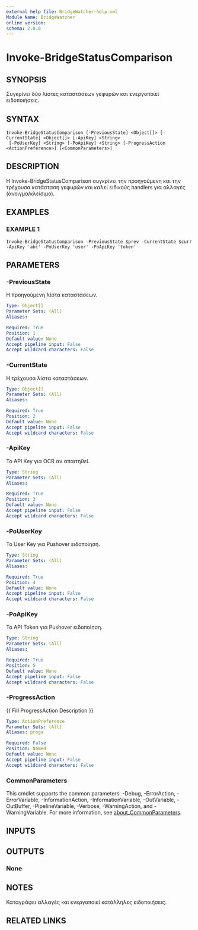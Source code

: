 ```yaml
---
external help file: BridgeWatcher-help.xml
Module Name: BridgeWatcher
online version:
schema: 2.0.0
---
```


# Invoke-BridgeStatusComparison

## SYNOPSIS

Συγκρίνει δύο λίστες καταστάσεων γεφυρών και ενεργοποιεί ειδοποιήσεις.

## SYNTAX

```
Invoke-BridgeStatusComparison [-PreviousState] <Object[]> [-CurrentState] <Object[]> [-ApiKey] <String>
 [-PoUserKey] <String> [-PoApiKey] <String> [-ProgressAction <ActionPreference>] [<CommonParameters>]
```

## DESCRIPTION

Η Invoke-BridgeStatusComparison συγκρίνει την προηγούμενη και την τρέχουσα
κατάσταση γεφυρών και καλεί ειδικούς handlers για αλλαγές (άνοιγμα/κλείσιμο).

## EXAMPLES

### EXAMPLE 1
```
Invoke-BridgeStatusComparison -PreviousState $prev -CurrentState $curr -ApiKey 'abc' -PoUserKey 'user' -PoApiKey 'token'
```

## PARAMETERS

### -PreviousState

Η προηγούμενη λίστα καταστάσεων.

```yaml
Type: Object[]
Parameter Sets: (All)
Aliases:

Required: True
Position: 1
Default value: None
Accept pipeline input: False
Accept wildcard characters: False
```

### -CurrentState

Η τρέχουσα λίστα καταστάσεων.

```yaml
Type: Object[]
Parameter Sets: (All)
Aliases:

Required: True
Position: 2
Default value: None
Accept pipeline input: False
Accept wildcard characters: False
```

### -ApiKey

Το API Key για OCR αν απαιτηθεί.

```yaml
Type: String
Parameter Sets: (All)
Aliases:

Required: True
Position: 3
Default value: None
Accept pipeline input: False
Accept wildcard characters: False
```

### -PoUserKey

Το User Key για Pushover ειδοποίηση.

```yaml
Type: String
Parameter Sets: (All)
Aliases:

Required: True
Position: 4
Default value: None
Accept pipeline input: False
Accept wildcard characters: False
```

### -PoApiKey

Το API Token για Pushover ειδοποίηση.

```yaml
Type: String
Parameter Sets: (All)
Aliases:

Required: True
Position: 5
Default value: None
Accept pipeline input: False
Accept wildcard characters: False
```

### -ProgressAction

{{ Fill ProgressAction Description }}

```yaml
Type: ActionPreference
Parameter Sets: (All)
Aliases: proga

Required: False
Position: Named
Default value: None
Accept pipeline input: False
Accept wildcard characters: False
```

### CommonParameters

This cmdlet supports the common parameters: -Debug, -ErrorAction, -ErrorVariable, -InformationAction, -InformationVariable, -OutVariable, -OutBuffer, -PipelineVariable, -Verbose, -WarningAction, and -WarningVariable. For more information, see [about_CommonParameters](http://go.microsoft.com/fwlink/?LinkID=113216).

## INPUTS

## OUTPUTS

### None

## NOTES

Καταγράφει αλλαγές και ενεργοποιεί κατάλληλες ειδοποιήσεις.

## RELATED LINKS
